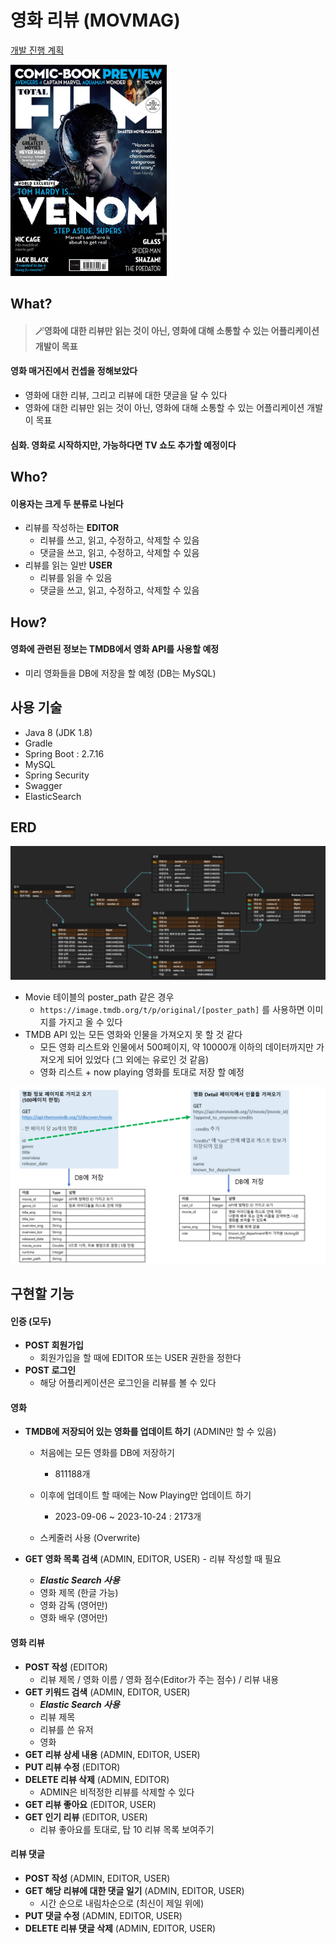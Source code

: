 # 영화 리뷰 (MOVMAG)



[개발 진행 계획](https://www.notion.so/b57220fd5c6446239bdb9c5eb7296a30?pvs=4)



<img src="README.assets/DlWnWaUX4AAd8rQ.jpg" alt="DlWnWaUX4AAd8rQ" style="zoom:33%;" />



## What?

> #### 🪄영화에 대한 리뷰만 읽는 것이 아닌, 영화에 대해 소통할 수 있는 어플리케이션 개발이 목표



#### 영화 매거진에서 컨셉을 정해보았다

- 영화에 대한 리뷰, 그리고 리뷰에 대한 댓글을 달 수 있다
- 영화에 대한 리뷰만 읽는 것이 아닌, 영화에 대해 소통할 수 있는 어플리케이션 개발이 목표



#### 심화. 영화로 시작하지만, 가능하다면 TV 쇼도 추가할 예정이다



## Who?

#### 이용자는 크게 두 분류로 나뉜다

- 리뷰를 작성하는 **EDITOR**
  - 리뷰를 쓰고, 읽고, 수정하고, 삭제할 수 있음
  - 댓글을 쓰고, 읽고, 수정하고, 삭제할 수 있음
- 리뷰를 읽는 일반 **USER**
  - 리뷰를 읽을 수 있음
  - 댓글을 쓰고, 읽고, 수정하고, 삭제할 수 있음





## How?

#### 영화에 관련된 정보는 TMDB에서 영화 API를 사용할 예정

- 미리 영화들을 DB에 저장을 할 예정 (DB는 MySQL)





## 사용 기술

- Java 8 (JDK 1.8)
- Gradle
- Spring Boot : 2.7.16
- MySQL
- Spring Security
- Swagger
- ElasticSearch





## ERD

![image-20231020113034016](README.assets/image-20231020113034016.png)

- Movie 테이블의 poster_path 같은 경우
  - `https://image.tmdb.org/t/p/original/[poster_path]` 를 사용하면 이미지를 가지고 올 수 있다
- TMDB API 있는 모든 영화와 인물을 가져오지 못 할 것 같다
  - 모든 영화 리스트와 인물에서 500페이지, 약 10000개 이하의 데이터까지만 가져오게 되어 있었다 (그 외에는 유로인 것 같음)
  - 영화 리스트 + now playing 영화를 토대로 저장 할 예정




![image-20231020112638525](README.assets/image-20231020112638525.png)






## 구현할 기능



#### 인증 (모두)

- **POST 회원가입**
  - 회원가입을 할 때에 EDITOR 또는 USER 권한을 정한다
- **POST 로그인**
  - 해당 어플리케이션은 로그인을 리뷰를 볼 수 있다



#### 영화

- **TMDB에 저장되어 있는 영화를 업데이트 하기** (ADMIN만 할 수 있음)
  - 처음에는 모든 영화를 DB에 저장하기
    - 811188개
  
  - 이후에 업데이트 할 때에는 Now Playing만 업데이트 하기
    - 2023-09-06 ~ 2023-10-24 : 2173개
  
  - 스케줄러 사용 (Overwrite)
  
- **GET 영화 목록 검색** (ADMIN, EDITOR, USER) - 리뷰 작성할 때 필요
  - ***Elastic Search 사용***
  - 영화 제목 (한글 가능)
  - 영화 감독 (영어만)
  - 영화 배우 (영어만)



#### 영화 리뷰

- **POST 작성** (EDITOR)
  - 리뷰 제목 / 영화 이름 / 영화 점수(Editor가 주는 점수) / 리뷰 내용
- **GET 키워드 검색** (ADMIN, EDITOR, USER)
  - ***Elastic Search 사용***
  - 리뷰 제목
  - 리뷰를 쓴 유저
  - 영화
- **GET 리뷰 상세 내용** (ADMIN, EDITOR, USER)
- **PUT 리뷰 수정** (EDITOR)
- **DELETE 리뷰 삭제** (ADMIN, EDITOR)
  - ADMIN은 비적정한 리뷰를 삭제할 수 있다
- **GET 리뷰 좋아요** (EDITOR, USER)
- **GET 인기 리뷰** (EDITOR, USER)
  - 리뷰 좋아요를 토대로, 탑 10 리뷰 목록 보여주기



#### 리뷰 댓글

- **POST 작성** (ADMIN, EDITOR, USER)
- **GET 해당 리뷰에 대한 댓글 일기** (ADMIN, EDITOR, USER)
  - 시간 순으로 내림차순으로 (최신이 제일 위에)
- **PUT 댓글 수정** (ADMIN, EDITOR, USER)
- **DELETE 리뷰 댓글 삭제** (ADMIN, EDITOR, USER)
